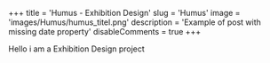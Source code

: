 +++
title = 'Humus - Exhibition Design'
slug = 'Humus'
image = 'images/Humus/humus_titel.png'
description = 'Example of post with missing date property'
disableComments = true
+++

Hello i am a Exhibition Design project